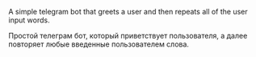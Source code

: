 A simple telegram bot that greets a user and then repeats all of the user input words.

Простой телеграм бот, который приветствует пользователя, а далее повторяет любые введенные пользователем слова.
